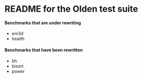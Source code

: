 # README for the Olden test suite

#### Benchmarks that are under rewriting
- em3d
- health

#### Benchmarks that have been rewritten
- bh
- bisort
- power

